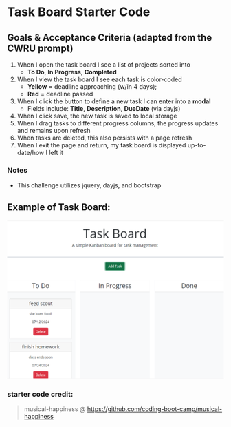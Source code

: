 # Task Board Starter Code

## Goals & Acceptance Criteria (adapted from the CWRU prompt)
1. When I open the task board I see a list of projects sorted into
    - **To Do**, **In Progress**, **Completed**
2. When I view the task board I see each task is color-coded
    - **Yellow** = deadline approaching (w/in 4 days); <br> 
    - **Red** = deadline passed
3. When I click the button to define a new task I can enter into a **modal**
    - Fields include: **Title**, **Description**, **DueDate** (via dayjs)
4. When I click save, the new task is saved to local storage
5. When I drag tasks to different progress columns, the progress updates and remains upon refresh
6. When tasks are deleted, this also persists with a page refresh
7. When I exit the page and return, my task board is displayed up-to-date/how I left it

### Notes
- This challenge utilizes jquery, dayjs, and bootstrap

## Example of Task Board:
![alt text](assets/task-board.png)



### starter code credit: 
> musical-happiness @ https://github.com/coding-boot-camp/musical-happiness
